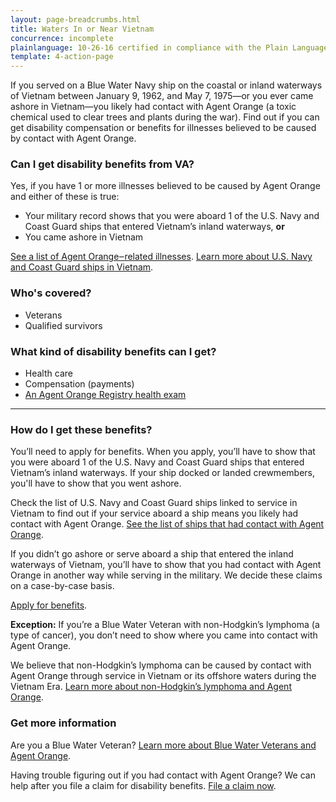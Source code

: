 ```yaml
---
layout: page-breadcrumbs.html
title: Waters In or Near Vietnam
concurrence: incomplete
plainlanguage: 10-26-16 certified in compliance with the Plain Language Act
template: 4-action-page
---
```


If you served on a Blue Water Navy ship on the coastal or inland waterways of Vietnam between January 9, 1962, and May 7, 1975—or you ever came ashore in Vietnam—you likely had contact with Agent Orange (a toxic chemical used to clear trees and plants during the war). Find out if you can get disability compensation or benefits for illnesses believed to be caused by contact with Agent Orange.

<div class="call-out" markdown="1">

### Can I get disability benefits from VA?

Yes, if you have 1 or more illnesses believed to be caused by Agent Orange and either of these is true:
- Your military record shows that you were aboard 1 of the U.S. Navy and Coast Guard ships that entered Vietnam’s inland waterways, **or**
- You came ashore in Vietnam

[See a list of Agent Orange‒related illnesses](https://www.vets.gov/disability-benefits/conditions/exposure-to-hazardous-materials/agent-orange/diseases/).
[Learn more about U.S. Navy and Coast Guard ships in Vietnam]( http://www.publichealth.va.gov/exposures/agentorange/shiplist/index.asp).

### Who's covered?

- Veterans
- Qualified survivors
</div>

### What kind of disability benefits can I get?

- Health care
- Compensation (payments)
- [An Agent Orange Registry health exam](/disability-benefits/conditions/exposure-to-hazardous-materials/agent-orange/registry-health-exam/)

-----

### How do I get these benefits?

You’ll need to apply for benefits. When you apply, you’ll have to show that you were aboard 1 of the U.S. Navy and Coast Guard ships that entered Vietnam’s inland waterways. If your ship docked or landed crewmembers, you'll have to show that you went ashore.

Check the list of U.S. Navy and Coast Guard ships linked to service in Vietnam to find out if your service aboard a ship means you likely had contact with Agent Orange. [See the list of ships that had contact with Agent Orange](http://www.publichealth.va.gov/exposures/agentorange/shiplist/list.asp).

If you didn’t go ashore or serve aboard a ship that entered the inland waterways of Vietnam, you’ll have to show that you had contact with Agent Orange in another way while serving in the military. We decide these claims on a case-by-case basis.

[Apply for benefits](https://www.vets.gov/disability-benefits/apply-for-benefits/).

**Exception:**
If you’re a Blue Water Veteran with non-Hodgkin’s lymphoma (a type of cancer), you don’t need to show where you came into contact with Agent Orange.

We believe that non-Hodgkin’s lymphoma can be caused by contact with Agent Orange through service in Vietnam or its offshore waters during the Vietnam Era. [Learn more about non-Hodgkin’s lymphoma and Agent Orange]( https://www.vets.gov/disability-benefits/conditions/exposure-to-hazardous-materials/agent-orange/non-hodgkins/).

### Get more information

Are you a Blue Water Veteran? [Learn more about Blue Water Veterans and Agent Orange](http://www.publichealth.va.gov/exposures/agentorange/locations/blue-water-veterans.asp#sthash.Srfgf1kO.dpuf).

Having trouble figuring out if you had contact with Agent Orange? We can help after you file a claim for disability benefits. [File a claim now](/disability-benefits/claims-process/).

